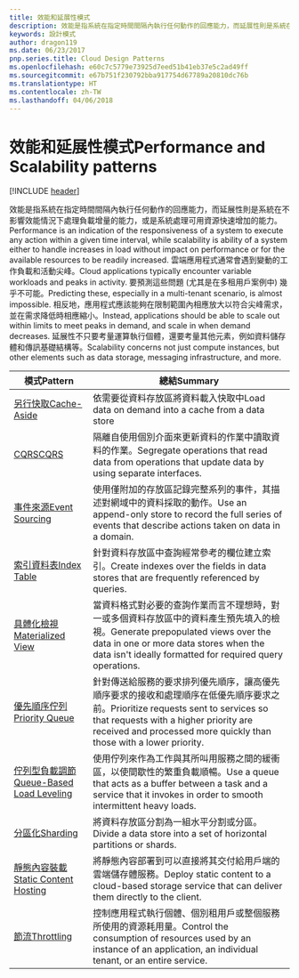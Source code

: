 ```yaml
---
title: 效能和延展性模式
description: 效能是指系統在指定時間間隔內執行任何動作的回應能力，而延展性則是系統在不影響效能情況下處理負載增量的能力，或是系統處理可用資源快速增加的能力。 雲端應用程式通常會遇到變動的工作負載和活動尖峰。 要預測這些問題 (尤其是在多租用戶案例中) 幾乎不可能。 相反地，應用程式應該能夠在限制範圍內相應放大以符合尖峰需求，並在需求降低時相應縮小。 延展性不只要考量運算執行個體，還要考量其他元素，例如資料儲存體和傳訊基礎結構等。
keywords: 設計模式
author: dragon119
ms.date: 06/23/2017
pnp.series.title: Cloud Design Patterns
ms.openlocfilehash: e60c7c5779e73925d7eed51b41eb37e5c2ad49ff
ms.sourcegitcommit: e67b751f230792bba917754d67789a20810dc76b
ms.translationtype: HT
ms.contentlocale: zh-TW
ms.lasthandoff: 04/06/2018
---
```

# <a name="performance-and-scalability-patterns"></a><span data-ttu-id="a5416-108">效能和延展性模式</span><span class="sxs-lookup"><span data-stu-id="a5416-108">Performance and Scalability patterns</span></span>

[!INCLUDE [header](../../_includes/header.md)]

<span data-ttu-id="a5416-109">效能是指系統在指定時間間隔內執行任何動作的回應能力，而延展性則是系統在不影響效能情況下處理負載增量的能力，或是系統處理可用資源快速增加的能力。</span><span class="sxs-lookup"><span data-stu-id="a5416-109">Performance is an indication of the responsiveness of a system to execute any action within a given time interval, while scalability is ability of a system either to handle increases in load without impact on performance or for the available resources to be readily increased.</span></span> <span data-ttu-id="a5416-110">雲端應用程式通常會遇到變動的工作負載和活動尖峰。</span><span class="sxs-lookup"><span data-stu-id="a5416-110">Cloud applications typically encounter variable workloads and peaks in activity.</span></span> <span data-ttu-id="a5416-111">要預測這些問題 (尤其是在多租用戶案例中) 幾乎不可能。</span><span class="sxs-lookup"><span data-stu-id="a5416-111">Predicting these, especially in a multi-tenant scenario, is almost impossible.</span></span> <span data-ttu-id="a5416-112">相反地，應用程式應該能夠在限制範圍內相應放大以符合尖峰需求，並在需求降低時相應縮小。</span><span class="sxs-lookup"><span data-stu-id="a5416-112">Instead, applications should be able to scale out within limits to meet peaks in demand, and scale in when demand decreases.</span></span> <span data-ttu-id="a5416-113">延展性不只要考量運算執行個體，還要考量其他元素，例如資料儲存體和傳訊基礎結構等。</span><span class="sxs-lookup"><span data-stu-id="a5416-113">Scalability concerns not just compute instances, but other elements such as data storage, messaging infrastructure, and more.</span></span>


|                           <span data-ttu-id="a5416-114">模式</span><span class="sxs-lookup"><span data-stu-id="a5416-114">Pattern</span></span>                            |                                                                        <span data-ttu-id="a5416-115">總結</span><span class="sxs-lookup"><span data-stu-id="a5416-115">Summary</span></span>                                                                         |
|--------------------------------------------------------------|--------------------------------------------------------------------------------------------------------------------------------------------------------|
|               [<span data-ttu-id="a5416-116">另行快取</span><span class="sxs-lookup"><span data-stu-id="a5416-116">Cache-Aside</span></span>](../cache-aside.md)               |                                                   <span data-ttu-id="a5416-117">依需要從資料存放區將資料載入快取中</span><span class="sxs-lookup"><span data-stu-id="a5416-117">Load data on demand into a cache from a data store</span></span>                                                   |
|                      [<span data-ttu-id="a5416-118">CQRS</span><span class="sxs-lookup"><span data-stu-id="a5416-118">CQRS</span></span>](../cqrs.md)                      |                           <span data-ttu-id="a5416-119">隔離自使用個別介面來更新資料的作業中讀取資料的作業。</span><span class="sxs-lookup"><span data-stu-id="a5416-119">Segregate operations that read data from operations that update data by using separate interfaces.</span></span>                           |
|            [<span data-ttu-id="a5416-120">事件來源</span><span class="sxs-lookup"><span data-stu-id="a5416-120">Event Sourcing</span></span>](../event-sourcing.md)            |                     <span data-ttu-id="a5416-121">使用僅附加的存放區記錄完整系列的事件，其描述對網域中的資料採取的動作。</span><span class="sxs-lookup"><span data-stu-id="a5416-121">Use an append-only store to record the full series of events that describe actions taken on data in a domain.</span></span>                      |
|               [<span data-ttu-id="a5416-122">索引資料表</span><span class="sxs-lookup"><span data-stu-id="a5416-122">Index Table</span></span>](../index-table.md)               |                                <span data-ttu-id="a5416-123">針對資料存放區中查詢經常參考的欄位建立索引。</span><span class="sxs-lookup"><span data-stu-id="a5416-123">Create indexes over the fields in data stores that are frequently referenced by queries.</span></span>                                |
|         [<span data-ttu-id="a5416-124">具體化檢視</span><span class="sxs-lookup"><span data-stu-id="a5416-124">Materialized View</span></span>](../materialized-view.md)         |       <span data-ttu-id="a5416-125">當資料格式對必要的查詢作業而言不理想時，對一或多個資料存放區中的資料產生預先填入的檢視。</span><span class="sxs-lookup"><span data-stu-id="a5416-125">Generate prepopulated views over the data in one or more data stores when the data isn't ideally formatted for required query operations.</span></span>        |
|            [<span data-ttu-id="a5416-126">優先順序佇列</span><span class="sxs-lookup"><span data-stu-id="a5416-126">Priority Queue</span></span>](../priority-queue.md)            | <span data-ttu-id="a5416-127">針對傳送給服務的要求排列優先順序，讓高優先順序要求的接收和處理順序在低優先順序要求之前。</span><span class="sxs-lookup"><span data-stu-id="a5416-127">Prioritize requests sent to services so that requests with a higher priority are received and processed more quickly than those with a lower priority.</span></span> |
| [<span data-ttu-id="a5416-128">佇列型負載調節</span><span class="sxs-lookup"><span data-stu-id="a5416-128">Queue-Based Load Leveling</span></span>](../queue-based-load-leveling.md) |              <span data-ttu-id="a5416-129">使用佇列來作為工作與其所叫用服務之間的緩衝區，以使間歇性的繁重負載順暢。</span><span class="sxs-lookup"><span data-stu-id="a5416-129">Use a queue that acts as a buffer between a task and a service that it invokes in order to smooth intermittent heavy loads.</span></span>               |
|                  [<span data-ttu-id="a5416-130">分區化</span><span class="sxs-lookup"><span data-stu-id="a5416-130">Sharding</span></span>](../sharding.md)                  |                                           <span data-ttu-id="a5416-131">將資料存放區分割為一組水平分割或分區。</span><span class="sxs-lookup"><span data-stu-id="a5416-131">Divide a data store into a set of horizontal partitions or shards.</span></span>                                           |
|    [<span data-ttu-id="a5416-132">靜態內容裝載</span><span class="sxs-lookup"><span data-stu-id="a5416-132">Static Content Hosting</span></span>](../static-content-hosting.md)    |                          <span data-ttu-id="a5416-133">將靜態內容部署到可以直接將其交付給用戶端的雲端儲存體服務。</span><span class="sxs-lookup"><span data-stu-id="a5416-133">Deploy static content to a cloud-based storage service that can deliver them directly to the client.</span></span>                          |
|                [<span data-ttu-id="a5416-134">節流</span><span class="sxs-lookup"><span data-stu-id="a5416-134">Throttling</span></span>](../throttling.md)                |                <span data-ttu-id="a5416-135">控制應用程式執行個體、個別租用戶或整個服務所使用的資源耗用量。</span><span class="sxs-lookup"><span data-stu-id="a5416-135">Control the consumption of resources used by an instance of an application, an individual tenant, or an entire service.</span></span>                 |

